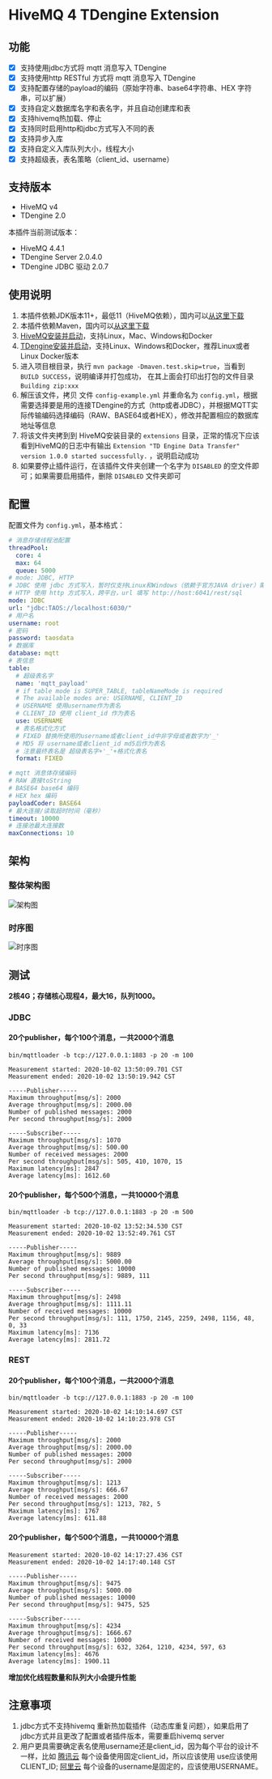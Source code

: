 # HiveMQ 4 TDengine Extension

## 功能
  
- [x] 支持使用jdbc方式将 mqtt 消息写入 TDengine
- [x] 支持使用http RESTful 方式将 mqtt 消息写入 TDengine
- [x] 支持配置存储的payload的编码（原始字符串、base64字符串、HEX 字符串，可以扩展）
- [x] 支持自定义数据库名字和表名字，并且自动创建库和表
- [x] 支持hivemq热加载、停止
- [x] 支持同时启用http和jdbc方式写入不同的表
- [x] 支持异步入库
- [x] 支持自定义入库队列大小，线程大小
- [x] 支持超级表，表名策略（client_id、username）

## 支持版本

- HiveMQ v4
- TDengine 2.0

本插件当前测试版本：

- HiveMQ 4.4.1
- TDengine Server 2.0.4.0
- TDengine JDBC 驱动 2.0.7

## 使用说明

1. 本插件依赖JDK版本11+，最低11（HiveMQ依赖），国内可以[从这里下载](https://www.injdk.cn/)
1. 本插件依赖Maven，国内可以[从这里下载](https://mirrors.huaweicloud.com/apache/maven/maven-3/3.6.3/binaries/)
1. [HiveMQ安装并启动](https://www.hivemq.com/docs/hivemq/4.3/user-guide/install-hivemq.html)，支持Linux，Mac、Windows和Docker
1. [TDengine安装并启动](https://www.taosdata.com/cn/getting-started/)，支持Linux、Windows和Docker，推荐Linux或者Linux Docker版本 
1. 进入项目根目录，执行 `mvn package -Dmaven.test.skip=true`，当看到 `BUILD SUCCESS`，说明编译并打包成功， 在其上面会打印出打包的文件目录 `Building zip:xxx`
1. 解压该文件，拷贝 文件 `config-example.yml` 并重命名为 `config.yml`，根据需要选择要是用的连接TDengine的方式（http或者JDBC），并根据MQTT实际传输编码选择编码（RAW、BASE64或者HEX），修改并配置相应的数据库地址等信息
1. 将该文件夹拷到到 HiveMQ安装目录的 `extensions` 目录，正常的情况下应该看到HiveMQ的日志中有输出 `Extension "TD Engine Data Transfer" version 1.0.0 started successfully.` ，说明启动成功
1. 如果要停止插件运行，在该插件文件夹创建一个名字为 `DISABLED` 的空文件即可；如果需要启用插件，删除 `DISABLED` 文件夹即可

## 配置

配置文件为 `config.yml`，基本格式：

```yaml
# 消息存储线程池配置
threadPool:
  core: 4
  max: 64
  queue: 5000
# mode: JDBC, HTTP
# JDBC 使用 jdbc 方式写入，暂时仅支持Linux和Windows（依赖于官方JAVA driver）需要注意使用的本地库文件版本，url填写 "jdbc:TAOS://host:6030/"
# HTTP 使用 http 方式写入，跨平台，url 填写 http://host:6041/rest/sql
mode: JDBC
url: "jdbc:TAOS://localhost:6030/"
# 用户名
username: root
# 密码
password: taosdata
# 数据库
database: mqtt
# 表信息
table:
  # 超级表名字
  name: 'mqtt_payload'
  # if table mode is SUPER_TABLE, tableNameMode is required
  # The available modes are: USERNAME, CLIENT_ID
  # USERNAME 使用username作为表名
  # CLIENT_ID 使用 client_id 作为表名
  use: USERNAME
  # 表名格式化方式
  # FIXED 替换所使用的username或者client_id中非字母或者数字为'_'
  # MD5 将 username或者client_id md5后作为表名
  # 注意最终表名是 超级表名字+'_'+格式化表名
  format: FIXED

# mqtt 消息体存储编码
# RAW 直接toString
# BASE64 base64 编码
# HEX hex 编码
payloadCoder: BASE64
# 最大连接/读取超时时间（毫秒）
timeout: 10000
# 连接池最大连接数
maxConnections: 10
```

## 架构

### 整体架构图 

![架构图](https://public-links.todu.top/hivemq-tdengine-extension.jpg?imageMogr2/thumbnail/!100p)

### 时序图

![时序图](https://public-links.todu.top/hivemq-tdengine-extension-seq.jpg?imageMogr2/thumbnail/!100p)

## 测试

**2核4G；存储核心现程4，最大16，队列1000。**

### JDBC

#### 20个publisher，每个100个消息，一共2000个消息

`bin/mqttloader -b tcp://127.0.0.1:1883 -p 20 -m 100`

```
Measurement started: 2020-10-02 13:50:09.701 CST
Measurement ended: 2020-10-02 13:50:19.942 CST

-----Publisher-----
Maximum throughput[msg/s]: 2000
Average throughput[msg/s]: 2000.00
Number of published messages: 2000
Per second throughput[msg/s]: 2000

-----Subscriber-----
Maximum throughput[msg/s]: 1070
Average throughput[msg/s]: 500.00
Number of received messages: 2000
Per second throughput[msg/s]: 505, 410, 1070, 15
Maximum latency[ms]: 2847
Average latency[ms]: 1612.60
```

#### 20个publisher，每个500个消息，一共10000个消息

`bin/mqttloader -b tcp://127.0.0.1:1883 -p 20 -m 500`

```
Measurement started: 2020-10-02 13:52:34.530 CST
Measurement ended: 2020-10-02 13:52:49.761 CST

-----Publisher-----
Maximum throughput[msg/s]: 9889
Average throughput[msg/s]: 5000.00
Number of published messages: 10000
Per second throughput[msg/s]: 9889, 111

-----Subscriber-----
Maximum throughput[msg/s]: 2498
Average throughput[msg/s]: 1111.11
Number of received messages: 10000
Per second throughput[msg/s]: 111, 1750, 2145, 2259, 2498, 1156, 48, 0, 33
Maximum latency[ms]: 7136
Average latency[ms]: 2811.72
```

### REST

#### 20个publisher，每个100个消息，一共2000个消息

`bin/mqttloader -b tcp://127.0.0.1:1883 -p 20 -m 100`

```
Measurement started: 2020-10-02 14:10:14.697 CST
Measurement ended: 2020-10-02 14:10:23.978 CST

-----Publisher-----
Maximum throughput[msg/s]: 2000
Average throughput[msg/s]: 2000.00
Number of published messages: 2000
Per second throughput[msg/s]: 2000

-----Subscriber-----
Maximum throughput[msg/s]: 1213
Average throughput[msg/s]: 666.67
Number of received messages: 2000
Per second throughput[msg/s]: 1213, 782, 5
Maximum latency[ms]: 1767
Average latency[ms]: 611.88
```

#### 20个publisher，每个500个消息，一共10000个消息

```
Measurement started: 2020-10-02 14:17:27.436 CST
Measurement ended: 2020-10-02 14:17:40.148 CST

-----Publisher-----
Maximum throughput[msg/s]: 9475
Average throughput[msg/s]: 5000.00
Number of published messages: 10000
Per second throughput[msg/s]: 9475, 525

-----Subscriber-----
Maximum throughput[msg/s]: 4234
Average throughput[msg/s]: 1666.67
Number of received messages: 10000
Per second throughput[msg/s]: 632, 3264, 1210, 4234, 597, 63
Maximum latency[ms]: 4676
Average latency[ms]: 1900.11
```

**增加优化线程数量和队列大小会提升性能**

## 注意事项

1. jdbc方式不支持hivemq 重新热加载插件（动态库重复问题），如果启用了jdbc方式并且更改了配置或者插件版本，需要重启hivemq server
1. 用户更具需要确定表名使用username还是client_id，因为每个平台的设计不一样，比如 [腾讯云](https://cloud.tencent.com/document/product/634/32546#mqtt-.E5.8D.8F.E8.AE.AE.E8.AF.B4.E6.98.8E) 每个设备使用固定client_id，所以应该使用 use应该使用CLIENT_ID; [阿里云](https://help.aliyun.com/document_detail/73742.html?spm=a2c4g.11186623.6.599.5c131424m9mbpK#title-s5l-k39-qti) 每个设备的username是固定的，应该使用USERNAME。

